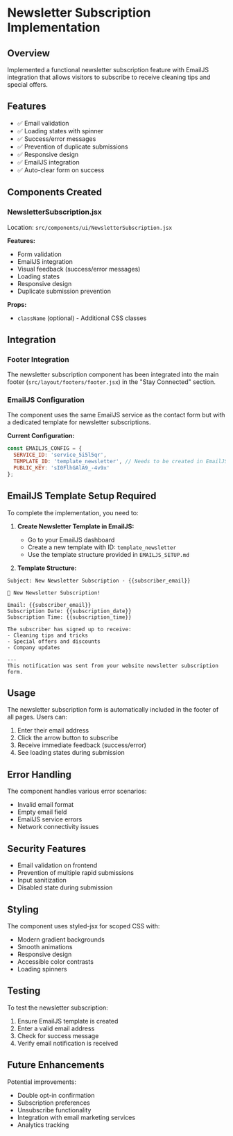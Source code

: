 # Newsletter Subscription Implementation

## Overview
Implemented a functional newsletter subscription feature with EmailJS integration that allows visitors to subscribe to receive cleaning tips and special offers.

## Features
- ✅ Email validation
- ✅ Loading states with spinner
- ✅ Success/error messages
- ✅ Prevention of duplicate submissions
- ✅ Responsive design
- ✅ EmailJS integration
- ✅ Auto-clear form on success

## Components Created

### NewsletterSubscription.jsx
Location: `src/components/ui/NewsletterSubscription.jsx`

**Features:**
- Form validation
- EmailJS integration
- Visual feedback (success/error messages)
- Loading states
- Responsive design
- Duplicate submission prevention

**Props:**
- `className` (optional) - Additional CSS classes

## Integration

### Footer Integration
The newsletter subscription component has been integrated into the main footer (`src/layout/footers/footer.jsx`) in the "Stay Connected" section.

### EmailJS Configuration
The component uses the same EmailJS service as the contact form but with a dedicated template for newsletter subscriptions.

**Current Configuration:**
```javascript
const EMAILJS_CONFIG = {
  SERVICE_ID: 'service_5i5l5qr',
  TEMPLATE_ID: 'template_newsletter', // Needs to be created in EmailJS
  PUBLIC_KEY: 'sI0FlhGAlA9_-4v9x'
};
```

## EmailJS Template Setup Required

To complete the implementation, you need to:

1. **Create Newsletter Template in EmailJS:**
   - Go to your EmailJS dashboard
   - Create a new template with ID: `template_newsletter`
   - Use the template structure provided in `EMAILJS_SETUP.md`

2. **Template Structure:**
```
Subject: New Newsletter Subscription - {{subscriber_email}}

🎉 New Newsletter Subscription!

Email: {{subscriber_email}}
Subscription Date: {{subscription_date}}
Subscription Time: {{subscription_time}}

The subscriber has signed up to receive:
- Cleaning tips and tricks
- Special offers and discounts
- Company updates

---
This notification was sent from your website newsletter subscription form.
```

## Usage

The newsletter subscription form is automatically included in the footer of all pages. Users can:

1. Enter their email address
2. Click the arrow button to subscribe
3. Receive immediate feedback (success/error)
4. See loading states during submission

## Error Handling

The component handles various error scenarios:
- Invalid email format
- Empty email field
- EmailJS service errors
- Network connectivity issues

## Security Features

- Email validation on frontend
- Prevention of multiple rapid submissions
- Input sanitization
- Disabled state during submission

## Styling

The component uses styled-jsx for scoped CSS with:
- Modern gradient backgrounds
- Smooth animations
- Responsive design
- Accessible color contrasts
- Loading spinners

## Testing

To test the newsletter subscription:
1. Ensure EmailJS template is created
2. Enter a valid email address
3. Check for success message
4. Verify email notification is received

## Future Enhancements

Potential improvements:
- Double opt-in confirmation
- Subscription preferences
- Unsubscribe functionality
- Integration with email marketing services
- Analytics tracking
